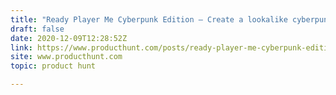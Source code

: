 ```yaml
---
title: "Ready Player Me Cyberpunk Edition — Create a lookalike cyberpunk avatar from a selfie"
draft: false
date: 2020-12-09T12:28:52Z
link: https://www.producthunt.com/posts/ready-player-me-cyberpunk-edition?utm_medium=RSS&utm_source=hune
site: www.producthunt.com
topic: product hunt  

---
```

